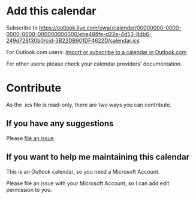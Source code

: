 # Add this calendar

Subscribe to https://outlook.live.com/owa//calendar/00000000-0000-0000-0000-000000000000/ebe488fe-d22e-4d53-8db6-249d726f30b0/cid-3B22DB901DF4622D/calendar.ics

For Outlook.com users: [Import or subscribe to a calendar in Outlook.com](https://support.office.com/en-us/article/import-or-subscribe-to-a-calendar-in-outlook-com-cff1429c-5af6-41ec-a5b4-74f2c278e98c)

For other users: please check your calendar providers' documentation.

# Contribute

As the .ics file is read-only, there are two ways you can contribute.

## If you have any suggestions

Please [file an issue](https://github.com/yume-chan/vtuber-calendar/issues/new).

## If you want to help me maintaining this calendar

This is an Outlook calendar, so you need a Microsoft Account.

Please file an issue with your Microsoft Account, so I can add edit permission to you.
